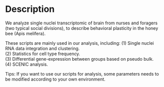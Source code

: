 # Description
We analyze single nuclei transcriptomic of  brain from nurses and foragers (two typical social divisions), to describe behavioral plasticity in the honey bee (Apis melifera).

These scripts are mainly used in our analysis, including:
(1) Single nuclei RNA data integration and clustering.   
(2) Statistics for cell type frequency.   
(3) Differential gene-expression between groups based on pseudo bulk.   
(4) SCENIC analysis.   

Tips:
If you want to use our scripts for analysis, some parameters needs to be modified according to your own environment.
